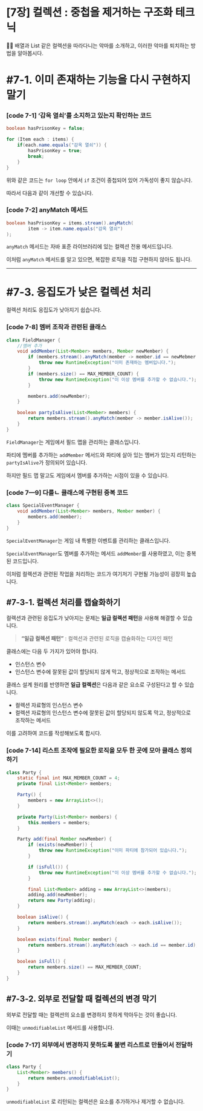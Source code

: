 # [7장] 컬렉션 : 중첩을 제거하는 구조화 테크닉

<aside>
💁‍♂️ 배열과 List 같은 컬렉션을 따라다니는 악마를 소개하고, 이러한 악마를 퇴치하는 방법을 알아봅시다.

</aside>

# #7-1. 이미 존재하는 기능을 다시 구현하지 말기

### [code 7-1] ‘감옥 열쇠’를 소지하고 있는지 확인하는 코드

```java
boolean hasPrisonKey = false;

for (Item each : items) {
	if(each.name.equals("감옥 열쇠")) {
		hasPrisonKey = true;
		break;
	}
}
```

위와 같은 코드는 `for loop` 안에서 `if` 조건이 중첩되어 있어 가독성이 좋지 않습니다.

따라서 다음과 같이 개선할 수 있습니다.

### [code 7-2] anyMatch 메서드

```java
boolean hasPrisonKey = items.stream().anyMatch(
		item -> item.name.equals("감옥 열쇠")
);
```

`anyMatch` 메서드는 자바 표준 라이브러리에 있는 컬렉션 전용 메서드입니다.

이처럼 `anyMatch` 메서드를 알고 있으면, 복잡한 로직을 직접 구현하지 않아도 됩니다.

---

# #7-3. 응집도가 낮은 컬렉션 처리

컬렉션 처리도 응집도가 낮아지기 쉽습니다.

### [code 7-8] 멤버 조작과 관련된 클래스

```java
class FieldManager {
	//멤버 추가
	void addMember(List<Member> members, Member newMember) {
		if (members.stream().anyMatch(member -> member.id == newMebmer.id)) {
			throw new RuntimeException("이미 존재하는 멤버입니다.");
		}
		if (members.size() == MAX_MEMBER_COUNT) {
			throw new RuntimeException("이 이상 멤버를 추가할 수 없습니다.");
		}

		members.add(newMember);
	}

	boolean partyIsAlive(List<Member> members) {
		return members.stream().anyMatch(member -> member.isAlive());
	}
}
```

`FieldManager`는 게임에서 필드 맵을 관리하는 클래스입니다.

파티에 멤버를 추가하는 `addMember` 메서드와 파티에 살아 있는 멤버가 있는지 리턴하는 `partyIsAlive`가 정의되어 있습니다.

하지만 필드 맵 말고도 게임에서 멤버를 추가하는 시점이 있을 수 있습니다.

### [code 7—9] 다를ㄴ 클래스에 구현된 중복 코드

```java
class SpecialEventManager {
	void addMember(List<Member> members, Member member) {
		members.add(member);
	}
}
```

`SpecialEventManager`는 게임 내 특별한 이벤트를 관리하는 클래스입니다.

`SpecialEventManager`도 멤버를 추가하는 메서드 `addMember`를 사용하였고, 이는 중복된 코드입니다.

이처럼 컬렉션과 관련된 작업을 처리하는 코드가 여기저기 구현될 가능성이 굉장히 높습니다.

## #7-3-1. 컬렉션 처리를 캡슐화하기

컬렉션과 관련된 응집도가 낮아지는 문제는 **일급 컬렉션 패턴**을 사용해 해결할 수 있습니다.

> **“일급 컬렉션 패턴”** : 컬렉션과 관련된 로직을 캡슐화하는 디자인 패턴
>

클래스에는 다음 두 가지가 있어야 합니다.

- 인스턴스 변수
- 인스턴스 변수에 잘못된 값이 할당되지 않게 막고, 정상적으로 조작하는 메서드

클래스 설계 원리를 반영하면 **일급 컬렉션**은 다음과 같은 요소로 구성된다고 할 수 있습니다.

- 컬렉션 자료형의 인스턴스 변수
- 컬렉션 자료형의 인스턴스 변수에 잘못된 값이 할당되지 않도록 막고, 정상적으로 조작하는 메서드

이를 고려하여 코드를 작성해보도록 합시다.

### [code 7-14] 리스트 조작에 필요한 로직을 모두 한 곳에 모아 클래스 정의하기

```java
class Party {
	static final int MAX_MEMBER_COUNT = 4;
	private final List<Member> members;

	Party() {
		members = new ArrayList<>();
	}

	private Party(List<Member> members) {
		this.members = members;
	}

	Party add(final Member newMember) {
		if (exists(newMember)) {
			throw new RuntimeException("이미 파티에 참가되어 있습니다.");
		}

		if (isFull()) {
			throw new RuntimeException("이 이상 멤버를 추가할 수 없습니다.");
		}

		final List<Member> adding = new ArrayList<>(members);
		adding.add(newMember);
		return new Party(adding);
	}

	boolean isAlive() {
		return members.stream().anyMatch(each -> each.isAlive());
	}

	boolean exists(final Member member) {
		return members.stream().anyMatch(each -> each.id == member.id);
	}

	boolean isFull() {
		return members.size() == MAX_MEMBER_COUNT;
	}
}
```

## #7-3-2. 외부로 전달할 때 컬렉션의 변경 막기

외부로 전달할 때는 컬렉션의 요소를 변경하지 못하게 막아두는 것이 좋습니다.

이때는 `unmodifiableList` 메서드를 사용합니다.

### [code 7-17] 외부에서 변경하지 못하도록 불변 리스트로 만들어서 전달하기

```java
class Party {
	List<Member> members() {
		return members.unmodifiableList();
	}
}
```

`unmodifiableList` 로 리턴되는 컬렉션은 요소를 추가하거나 제거할 수 없습니다.